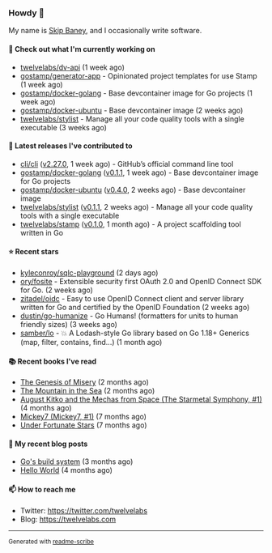 ### Howdy 👋

My name is [Skip Baney](https://twelvelabs.com), and I occasionally write software.

#### 👷 Check out what I'm currently working on

- [twelvelabs/dv-api](https://github.com/twelvelabs/dv-api) (1 week ago)
- [gostamp/generator-app](https://github.com/gostamp/generator-app) - Opinionated project templates for use Stamp (1 week ago)
- [gostamp/docker-golang](https://github.com/gostamp/docker-golang) - Base devcontainer image for Go projects (1 week ago)
- [gostamp/docker-ubuntu](https://github.com/gostamp/docker-ubuntu) - Base devcontainer image (2 weeks ago)
- [twelvelabs/stylist](https://github.com/twelvelabs/stylist) - Manage all your code quality tools with a single executable (3 weeks ago)

#### 🔭 Latest releases I've contributed to

- [cli/cli](https://github.com/cli/cli) ([v2.27.0](https://github.com/cli/cli/releases/tag/v2.27.0), 1 week ago) - GitHub’s official command line tool
- [gostamp/docker-golang](https://github.com/gostamp/docker-golang) ([v0.1.1](https://github.com/gostamp/docker-golang/releases/tag/v0.1.1), 1 week ago) - Base devcontainer image for Go projects
- [gostamp/docker-ubuntu](https://github.com/gostamp/docker-ubuntu) ([v0.4.0](https://github.com/gostamp/docker-ubuntu/releases/tag/v0.4.0), 2 weeks ago) - Base devcontainer image
- [twelvelabs/stylist](https://github.com/twelvelabs/stylist) ([v0.1.1](https://github.com/twelvelabs/stylist/releases/tag/v0.1.1), 2 weeks ago) - Manage all your code quality tools with a single executable
- [twelvelabs/stamp](https://github.com/twelvelabs/stamp) ([v0.1.0](https://github.com/twelvelabs/stamp/releases/tag/v0.1.0), 1 month ago) - A project scaffolding tool written in Go

#### ⭐ Recent stars

- [kyleconroy/sqlc-playground](https://github.com/kyleconroy/sqlc-playground) (2 days ago)
- [ory/fosite](https://github.com/ory/fosite) - Extensible security first OAuth 2.0 and OpenID Connect SDK for Go. (2 weeks ago)
- [zitadel/oidc](https://github.com/zitadel/oidc) - Easy to use OpenID Connect client and server library written for Go and certified by the OpenID Foundation (2 weeks ago)
- [dustin/go-humanize](https://github.com/dustin/go-humanize) - Go Humans! (formatters for units to human friendly sizes) (3 weeks ago)
- [samber/lo](https://github.com/samber/lo) - 💥  A Lodash-style Go library based on Go 1.18&#43; Generics (map, filter, contains, find...) (1 month ago)

#### 📚 Recent books I've read

- [The Genesis of Misery](https://www.goodreads.com/review/show/4961676783?utm_medium=api&amp;utm_source=rss) (2 months ago)
- [The Mountain in the Sea](https://www.goodreads.com/review/show/5027288300?utm_medium=api&amp;utm_source=rss) (2 months ago)
- [August Kitko and the Mechas from Space (The Starmetal Symphony, #1)](https://www.goodreads.com/review/show/5100246985?utm_medium=api&amp;utm_source=rss) (4 months ago)
- [Mickey7 (Mickey7, #1)](https://www.goodreads.com/review/show/4962790910?utm_medium=api&amp;utm_source=rss) (7 months ago)
- [Under Fortunate Stars](https://www.goodreads.com/review/show/4813809207?utm_medium=api&amp;utm_source=rss) (7 months ago)

#### 📜 My recent blog posts

- [Go&#39;s build system](https://twelvelabs.com/2023/01/02/go-build-system/) (3 months ago)
- [Hello World](https://twelvelabs.com/2022/11/20/hello-world/) (4 months ago)

#### 📫 How to reach me

- Twitter: <https://twitter.com/twelvelabs>
- Blog: <https://twelvelabs.com>

---

<sup>Generated with [readme-scribe](https://github.com/muesli/readme-scribe)</sup>
